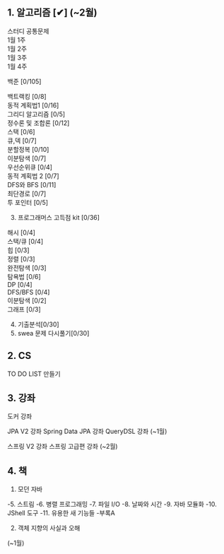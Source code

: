 ## 1. 알고리즘  [✔] (~2월)

스터디 공통문제     
1월 1주     
1월 2주     
1월 3주     
1월 4주     

백준 [0/105]

백트랙킹 [0/8]  
동적 계획법1 [0/16]     
그리디 알고리즘 [0/5]   
정수론 및 조합론 [0/12]     
스택 [0/6]      
큐,덱 [0/7]     
분할정복 [0/10]     
이분탐색 [0/7]      
우선순위큐 [0/4]        
동적 계획법 2 [0/7]     
DFS와 BFS [0/11]        
최단경로 [0/7]      
투 포인터 [0/5]     

3. 프로그래머스 고득점 kit [0/36]

해시 [0/4]      
스택/큐 [0/4]       
힙 [0/3]        
정렬 [0/3]      
완전탐색 [0/3]      
탐욕법 [0/6]        
DP [0/4]        
DFS/BFS [0/4]       
이분탐색 [0/2]      
그래프 [0/3]        

4. 기출분석[0/30]
5. swea 문제 다시풀기[0/30]

## 2. CS

TO DO LIST 만들기

## 3. 강좌

도커 강좌

JPA V2 강좌
Spring Data JPA 강좌
QueryDSL 강좌
(~1월)

스프링 V2 강좌
스프링 고급편 강좌
(~2월)

## 4. 책

1. 모던 자바

-5. 스트림
-6. 병렬 프로그래밍
-7. 파일 I/O
-8. 날짜와 시간
-9. 자바 모듈화
-10. JShell 도구
-11. 유용한 새 기능들
-부록A

2. 객체 지향의 사실과 오해

(~1월)


